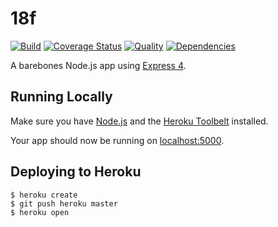 # 18f

[![Build](https://travis-ci.org/TeraLogics/TotalBriecall.png)](https://travis-ci.org/TeraLogics/TotalBriecall)
[![Coverage Status](https://coveralls.io/repos/TeraLogics/TotalBriecall/badge.svg)](https://coveralls.io/r/TeraLogics/TotalBriecall)
[![Quality](https://codeclimate.com/github/TeraLogics/TotalBriecall.png)](https://codeclimate.com/github/TeraLogics/TotalBriecall)
[![Dependencies](https://david-dm.org/TeraLogics/TotalBriecall.png)](https://david-dm.org/TeraLogics/TotalBriecall)

A barebones Node.js app using [Express 4](http://expressjs.com/).

## Running Locally

Make sure you have [Node.js](http://nodejs.org/) and the [Heroku Toolbelt](https://toolbelt.heroku.com/) installed.

Your app should now be running on [localhost:5000](http://localhost:5000/).

## Deploying to Heroku

```
$ heroku create
$ git push heroku master
$ heroku open
```
